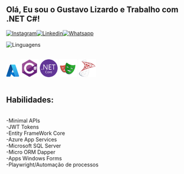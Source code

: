 ## Olá, Eu sou o Gustavo Lizardo e Trabalho com .NET C#!
[![Instagram](https://img.shields.io/badge/Instagram-E4405F?style=for-the-badge&logo=instagram&logoColor=white)](https://www.instagram.com/lizard_u/)[![Linkedin](https://img.shields.io/badge/LinkedIn-0077B5?style=for-the-badge&logo=linkedin&logoColor=white)](https://www.linkedin.com/in/lizard1/)[![Whatsapp](https://img.shields.io/badge/WhatsApp-25D366?style=for-the-badge&logo=whatsapp&logoColor=white)](https://api.whatsapp.com/send/?phone=5532999138505&text=Olá+Gustavo,+vi+seu+perfil+no+GitHub,+poderia+me+ajudar%3F&type=phone_number&app_absent=0)

![Linguagens]([https://github-readme-stats.vercel.app/api/top-langs/?username=Lizardin1&hide_progress=true&theme=dark&custom_title=Principais%20Linguagens])


<div style="display: inline_block"><br/>
  <img src ="https://github.com/devicons/devicon/blob/master/icons/azure/azure-original.svg" style="width: 35px; height: 35px">
  <img src ="https://github.com/devicons/devicon/blob/master/icons/csharp/csharp-original.svg" style="width: 48px; height: 48px">
  <img src ="https://github.com/devicons/devicon/blob/master/icons/dotnetcore/dotnetcore-original.svg" style="width: 48px; height: 48px">
  <img src ="https://github.com/devicons/devicon/blob/master/icons/playwright/playwright-original.svg" style="width: 48px; height: 48px">
  <img src ="https://github.com/devicons/devicon/blob/master/icons/microsoftsqlserver/microsoftsqlserver-original.svg" style="width: 48px; height: 48px">

</div><br/>

## Habilidades:
 <br/>
 -Minimal APIs<br/>
 -JWT Tokens<br/>
 -Entity FrameWork Core<br/>
 -Azure App Services<br/>
 -Microsoft SQL Server<br/>
 -Micro ORM Dapper<br/>
 -Apps Windows Forms<br/>
 -Playwright/Automação de processos

 


